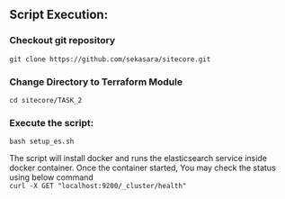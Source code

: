 ## Script Execution:

### Checkout git repository
`git clone https://github.com/sekasara/sitecore.git`

### Change Directory to Terraform Module
`cd sitecore/TASK_2`

### Execute the script:
`bash setup_es.sh`


The script will install docker and runs the elasticsearch service inside docker container.
Once the container started, You may check the status using below command  
`curl -X GET "localhost:9200/_cluster/health"`

